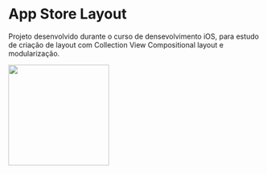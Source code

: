 # App Store Layout

Projeto desenvolvido durante o curso de densevolvimento iOS, para estudo de criação de layout com Collection View Compositional layout e modularização.


<p float="left">
<img src="https://user-images.githubusercontent.com/63265472/145599089-b99ba442-a455-42d0-bc5f-2362aeca2dbb.gif" width="200">

  



